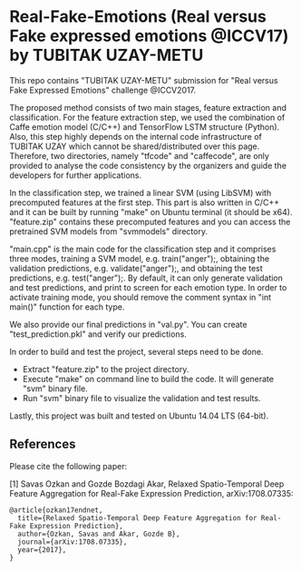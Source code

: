 # Real-Fake-Emotions (Real versus Fake expressed emotions @ICCV17) by TUBITAK UZAY-METU 
This repo contains "TUBITAK UZAY-METU" submission for "Real versus Fake Expressed Emotions" challenge @ICCV2017. 

The proposed method consists of two main stages, feature extraction and classification. For the feature extraction step, we used the combination of Caffe emotion model (C/C++) and TensorFlow LSTM structure (Python). Also, this step highly depends on the internal code infrastructure of TUBITAK UZAY which cannot be shared/distributed over this page. Therefore, two directories, namely "tfcode" and "caffecode", are only provided to analyse the code consistency by the organizers and guide the developers for further applications.

In the classification step, we trained a linear SVM (using LibSVM) with precomputed features at the first step. This part is also written in C/C++ and it can be built by running "make" on Ubuntu terminal (it should be x64). "feature.zip" contains these precomputed features and you can access the pretrained SVM models from "svmmodels" directory.

"main.cpp" is the main code for the classification step and it comprises three modes, training a SVM model, e.g. train("anger");, obtaining the validation predictions, e.g. validate("anger");, and obtaining the test predictions, e.g. test("anger");. By default, it can only generate validation and test predictions, and print to screen for each emotion type. In order to activate training mode, you should remove the comment syntax in "int main()" function for each type. 

We also provide our final predictions in "val.py". You can create "test_prediction.pkl" and verify our predictions.

In order to build and test the project, several steps need to be done.

* Extract "feature.zip" to the project directory.
* Execute "make" on command line to build the code. It will generate "svm" binary file.
* Run "svm" binary file to visualize the validation and test results. 

Lastly, this project was built and tested on Ubuntu 14.04 LTS (64-bit). 

## References

Please cite the following paper:

[1] Savas Ozkan and Gozde Bozdagi Akar, Relaxed Spatio-Temporal Deep Feature Aggregation for Real-Fake Expression Prediction, arXiv:1708.07335:
```
@article{ozkan17endnet,
  title={Relaxed Spatio-Temporal Deep Feature Aggregation for Real-Fake Expression Prediction},
  author={Ozkan, Savas and Akar, Gozde B},
  journal={arXiv:1708.07335},
  year={2017},
}
```


